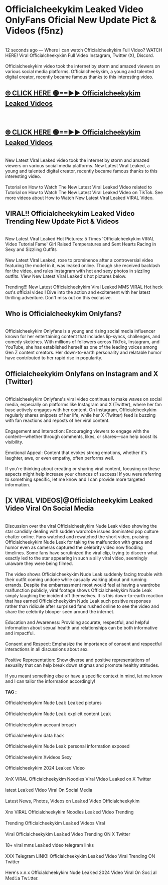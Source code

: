 # Officialcheekykim Leaked Video OnlyFans Oficial New Update Pict & Videos (f5nz)
<br>
12 seconds ago — Where i can watch Officialcheekykim Full Video? WATCH HERE! Viral Officialcheekykim Full Video Instagram, Twitter (X), Discord.
<br><br>
Officialcheekykim video took the internet by storm and amazed viewers on various social media platforms. Officialcheekykim, a young and talented digital creator, recently became famous thanks to this interesting video.
<br>
<h2><a href="https://play.trustnlinepharmacy.us?title=Officialcheekykim">🌐 CLICK HERE 🟢==►► Officialcheekykim Leaked Videos</a></h2>
<br>
<h2><a href="https://play.trustnlinepharmacy.us?title=Officialcheekykim">🌐 CLICK HERE 🟢==►► Officialcheekykim Leaked Videos</a></h2>
<br>
New Latest Viral Leaked video took the internet by storm and amazed viewers on various social media platforms. New Latest Viral Leaked, a young and talented digital creator, recently became famous thanks to this interesting video.
<br><br>
Tutorial on How to Watch The New Latest Viral Leaked Video related to Tutorial on How to Watch The New Latest Viral Leaked Video on TikTok. See more videos about How to Watch New Latest Viral Leaked VIRAL Video.
<br>
<h2>VIRAL!! Officialcheekykim Leaked Video Trending New Update Pict & Videos</h2>
<br>
New Latest Viral Leaked Hot Pictures: 5 Times 'Officialcheekykim VIRAL Video Tutorial Fame' Girl Raised Temperatures and Sent Hearts Racing in Sexy and Sizzling Outfits
<br><br>
New Latest Viral Leaked, rose to prominence after a controversial video featuring the model in it, was leaked online. Though she received backlash for the video, and rules Instagram with hot and sexy photos in sizzling outfits. View New Latest Viral Leaked's hot pictures below.
<br><br>
Trending!!! New Latest Officialcheekykim Viral Leaked MMS VIRAL Hot heck out's official video ! Dive into the action and excitement with her latest thrilling adventure. Don't miss out on this exclusive.
<br>
<h2>Who is Officialcheekykim Onlyfans?</h2>
<br>
Officialcheekykim Onlyfans is a young and rising social media influencer known for her entertaining content that includes lip-syncs, challenges, and comedy sketches. With millions of followers across TikTok, Instagram, and YouTube, she has established herself as one of the leading voices among Gen Z content creators. Her down-to-earth personality and relatable humor have contributed to her rapid rise in popularity.
<br>
<h2>Officialcheekykim Onlyfans on Instagram and X (Twitter)</h2>
<br>
Officialcheekykim Onlyfans's viral video continues to make waves on social media, especially on platforms like Instagram and X (Twitter), where her fan base actively engages with her content. On Instagram, Officialcheekykim regularly shares snippets of her life, while her X (Twitter) feed is buzzing with fan reactions and reposts of her viral content.
<br><br>
Engagement and Interaction: Encouraging viewers to engage with the content—whether through comments, likes, or shares—can help boost its visibility.
<br><br>
Emotional Appeal: Content that evokes strong emotions, whether it's laughter, awe, or even empathy, often performs well.
<br><br>
If you're thinking about creating or sharing viral content, focusing on these aspects might help increase your chances of success! If you were referring to something specific, let me know and I can provide more targeted information.
<br>
<h2>[X VIRAL VIDEOS]@Officialcheekykim Leaked Video Viral On Social Media</h2>
<br>
Discussion over the viral Officialcheekykim Nude Leak video showing the star candidly dealing with sudden wardrobe issues dominated pop culture chatter online. Fans watched and rewatched the short video, praising Officialcheekykim Nude Leak for taking the malfunction with grace and humor even as cameras captured the celebrity video now flooding timelines. Some fans have scrutinized the viral clip, trying to discern what exactly led to the star appearing in such a silly viral video, seemingly unaware they were being filmed.
<br><br>
The video shows Officialcheekykim Nude Leak suddenly facing trouble with their outfit coming undone while casually walking about and running errands. Despite the embarrassment most would feel at having a wardrobe malfunction publicly, viral footage shows Officialcheekykim Nude Leak simply laughing the incident off themselves. It is this down-to-earth reaction that has earned Officialcheekykim Nude Leak such positive responses rather than ridicule after surprised fans rushed online to see the video and share the celebrity blooper seen around the internet.
<br><br>
Education and Awareness: Providing accurate, respectful, and helpful information about sexual health and relationships can be both informative and impactful.
<br><br>
Consent and Respect: Emphasize the importance of consent and respectful interactions in all discussions about sex.
<br><br>
Positive Representation: Show diverse and positive representations of sexuality that can help break down stigmas and promote healthy attitudes.
<br><br>
If you meant something else or have a specific context in mind, let me know and I can tailor the information accordingly!
<br><br>
<strong>TAG :</strong>
<br><br>
Officialcheekykim Nude Lea𝚔 Lea𝚔ed pictures
<br><br>
Officialcheekykim Nude Lea𝚔 explicit content Lea𝚔
<br><br>
Officialcheekykim account breach
<br><br>
Officialcheekykim data hack
<br><br>
Officialcheekykim Nude Lea𝚔 personal information exposed
<br><br>
Officialcheekykim Xvideos Sexy
<br><br>
Officialcheekykim 2024 Lea𝚔ed Video
<br><br>
XnX VIRAL Officialcheekykim Noodles Viral Video L𝚎aked on X Twitter
<br><br>
latest Lea𝚔ed Video Viral On Social Media
<br><br>
Latest News, Photos, Videos on Lea𝚔ed Video Officialcheekykim
<br><br>
Xnx VIRAL Officialcheekykim Noodles Lea𝚔ed Video Trending
<br><br>
Trending Officialcheekykim Lea𝚔ed Videos Viral
<br><br>
Viral Officialcheekykim Lea𝚔ed Video Trending ON X Twitter
<br><br>
18+ viral mms Lea𝚔ed video telegram links
<br><br>
XXX Telegram LINK!! Officialcheekykim Lea𝚔ed Video Viral Trending ON Twitter
<br><br>
Here's x.n.x Officialcheekykim Nude Lea𝚔ed 2024 Video Viral On Soc𝚒al Med𝚒a Tw𝚒tter.